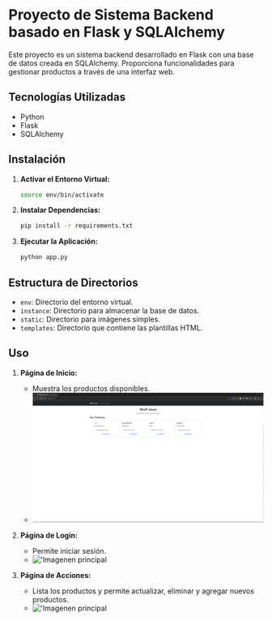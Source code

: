 # Proyecto de Sistema Backend basado en Flask y SQLAlchemy

Este proyecto es un sistema backend desarrollado en Flask con una base de datos creada en SQLAlchemy. Proporciona funcionalidades para gestionar productos a través de una interfaz web.

## Tecnologías Utilizadas

- Python
- Flask
- SQLAlchemy

## Instalación

1. **Activar el Entorno Virtual:**

   ```bash
   source env/bin/activate
   ```

2. **Instalar Dependencias:**

   ```bash
   pip install -r requirements.txt
   ```

3. **Ejecutar la Aplicación:**

   ```bash
   python app.py
   ```

## Estructura de Directorios

- `env`: Directorio del entorno virtual.
- `instance`: Directorio para almacenar la base de datos.
- `static`: Directorio para imágenes simples.
- `templates`: Directorio que contiene las plantillas HTML.

## Uso

1. **Página de Inicio:**
   - Muestra los productos disponibles.
   - !['Imagenen principal](/static/home.png)

2. **Página de Login:**
   - Permite iniciar sesión.
   - !['Imagenen principal](/login/home.png)

3. **Página de Acciones:**
   - Lista los productos y permite actualizar, eliminar y agregar nuevos productos.
   - !['Imagenen principal](/actions/home.png)
